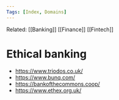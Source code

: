 ```yaml
---
Tags: [Index, Domains]
---
```

Related: [[Banking]] [[Finance]] [[Fintech]]
# Ethical banking

- https://www.triodos.co.uk/
- https://www.bunq.com/
- https://bankofthecommons.coop/
- https://www.ethex.org.uk/
